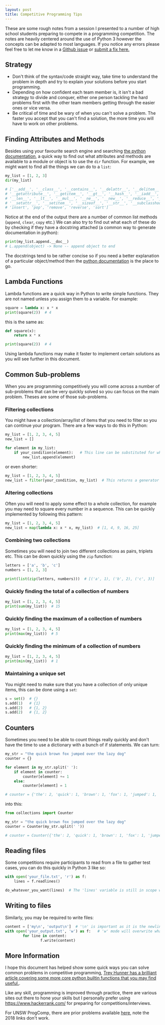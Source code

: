 ```yaml
---
layout: post
title: Competitive Programming Tips
---
```


These are some rough notes from a session I presented to a number of high school students preparing to compete in a programming competition. The notes are heavily centered around the use of Python 3 however the concepts can be adapted to most languages. If you notice any errors please feel free to let me know in a [Github issue](https://github.com/mattjegan/mattjegan.github.io/issues/new) or [submit a fix here.](https://github.com/mattjegan/mattjegan.github.io/blob/master/progcomp-tips.md)

## Strategy
* Don't think of the syntax/code straight way, take time to understand the problem in depth and try to explain your solutions before you start programming.
* Depending on how confident each team member is, it isn't a bad strategy to divide and conquer, either one person tackling the hard problems first with the other team members getting through the easier ones or vice versa.
* Be critical of time and be wary of when you can't solve a problem. The faster you accept that you can't find a solution, the more time you will have to work on other problems.

## Finding Attributes and Methods
Besides using your favourite search engine and searching [the python documentation](https://docs.python.org/3/), a quick way to find out what attributes and methods are available to a module or object is to use the `dir` function. For example, we might want to find all the things we can do to a `list`:

```python
my_list = [1, 2, 3]
dir(my_list)

# ['__add__', '__class__', '__contains__', '__delattr__', '__delitem__', '__dir__', '__doc__', '__eq__', '__format__', '__ge__', 
# '__getattribute__', '__getitem__', '__gt__', '__hash__', '__iadd__', '__imul__', '__init__', '__init_subclass__', '__iter__', '__le__', 
# '__len__', '__lt__', '__mul__', '__ne__', '__new__', '__reduce__', '__reduce_ex__', '__repr__', '__reversed__', '__rmul__', 
# '__setattr__', '__setitem__', '__sizeof__', '__str__', '__subclasshook__', 'append', 'clear', 'copy', 'count', 'extend', 'index', 
# 'insert', 'pop', 'remove', 'reverse', 'sort']
```

Notice at the end of the output there are a number of common list methods (`append`, `clear`, `copy` etc.) We can also try to find out what each of these do by checking if they have a docstring attached (a common way to generate documentation in python):

```python
print(my_list.append.__doc__)
# L.append(object) -> None -- append object to end
```

The docstrings tend to be rather concise so if you need a better explanation of a particular object/method then the [python documentation](https://docs.python.org/3/) is the place to go.

## Lambda Functions
Lambda functions are a quick way in Python to write simple functions. They are not named unless you assign them to a variable. For example:

```python
square = lambda x: x * x
print(square(2))  # 4
```

this is the same as:

```python
def square(x):
    return x * x

print(square(2))  # 4
```

Using lambda functions may make it faster to implement certain solutions as you will see further in this document.

## Common Sub-problems
When you are programming competitively you will come across a number of sub-problems that can be very quickly solved so you can focus on the main problem. Theses are some of those sub-problems.

### Filtering collections
You might have a collection/array/list of items that you need to filter so you can continue your program. There are a few ways to do this in Python: 

```python
my_list = [1, 2, 3, 4, 5]
new_list = []

for element in my_list:
    if your_condition(element):   # This line can be substituted for whatever condition you're filtering
        new_list.append(element)
```

or even shorter:

```python
my_list = [1, 2, 3, 4, 5]
new_list = filter(your_condition, my_list)  # This returns a generator so you may need to cast it to a list: list(filter(your_condition, my_list))
```

### Altering collections
Often you will need to apply some effect to a whole collection, for example you may need to square every number in a sequence. This can be quickly implemented by following this pattern:

```python
my_list = [1, 2, 3, 4, 5]
new_list = map(lambda x: x * x, my_list)  # [1, 4, 9, 16, 25]
```

### Combining two collections
Sometimes you will need to join two different collections as pairs, triplets etc. This can be down quickly using the `zip` function:

```python
letters = ['a', 'b', 'c']
numbers = [1, 2, 3]

print(list(zip(letters, numbers)))  # [('a', 1), ('b', 2), ('c', 3)]
```

### Quickly finding the total of a collection of numbers

```python
my_list = [1, 2, 3, 4, 5]
print(sum(my_list))  # 15
```

### Quickly finding the maximum of a collection of numbers

```python
my_list = [1, 2, 3, 4, 5]
print(max(my_list))  # 5
```

### Quickly finding the minimum of a collection of numbers

```python
my_list = [1, 2, 3, 4, 5]
print(min(my_list))  # 1
```

### Maintaining a unique set
You might need to make sure that you have a collection of only unique items, this can be done using a `set`:

```python
s = set()  # {}
s.add(1)   # {1}
s.add(2)   # {1, 2}
s.add(2)   # {1, 2}
```

## Counters
Sometimes you need to be able to count things really quickly and don't have the time to use a dictionary with a bunch of if statements. We can turn:

```python
my_str = "the quick brown fox jumped over the lazy dog"
counter = {}

for element in my_str.split(' '):
    if element in counter:
        counter[element] += 1
    else:
        counter[element] = 1

# counter = {'the': 2, 'quick': 1, 'brown': 1, 'fox': 1, 'jumped': 1, 'over': 1, 'lazy': 1, 'dog': 1}
```

into this:

```python
from collections import Counter

my_str = "the quick brown fox jumped over the lazy dog"
counter = Counter(my_str.split(' '))

# counter = Counter({'the': 2, 'quick': 1, 'brown': 1, 'fox': 1, 'jumped': 1, 'over': 1, 'lazy': 1, 'dog': 1})
```

## Reading files
Some competitions require participants to read from a file to gather test cases, you can do this quickly in Python 3 like so:

```python
with open('your_file.txt', 'r') as f:
    lines = f.readlines()

do_whatever_you_want(lines)  # The 'lines' variable is still in scope when we leave the context manager/outdent
```

## Writing to files
Similarly, you may be required to write files:

```python
content = ['my\n', 'output\n']  # '\n' is important as it is the newline character
with open('your_output.txt', 'w') as f:   # 'w' mode will overwrite whatever is in the file, 'a' will append an existing file
        for line in content:
                f.write(content)
```

## More Information
I hope this document has helped show some quick ways you can solve common problems in competitive programming, [Trey Hunner has a brilliant article covering some more core python builtin functions that you may find useful.](https://treyhunner.com/2019/05/python-builtins-worth-learning/).

Like any skill, programming is improved through practice, there are various sites out there to hone your skills but I personally prefer using https://www.hackerrank.com/ for preparing for competitions/interviews.

For UNSW ProgComp, there are prior problems available [here](https://cgi.cse.unsw.edu.au/~progcomp/2017/home/pastcomps.php), note the 2018 links don't work.
